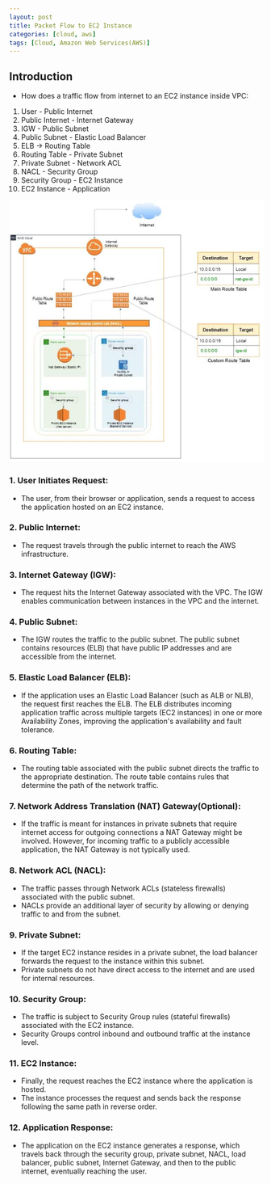 ```yaml
---
layout: post
title: Packet Flow to EC2 Instance
categories: [cloud, aws]
tags: [Cloud, Amazon Web Services(AWS)]
---
```


## Introduction
- How does a traffic flow from internet to an EC2 instance inside VPC: 

1. User - Public Internet
2. Public Internet - Internet Gateway
3. IGW - Public Subnet
4. Public Subnet - Elastic Load Balancer
5. ELB -> Routing Table
6. Routing Table - Private Subnet
7. Private Subnet - Network ACL
8. NACL - Security Group
9. Security Group - EC2 Instance
10. EC2 Instance - Application

![Packet Flow Diagram](/assets/img/cloud/aws/compute/packet-flow/packet-flow-diagram.jpeg)


### 1. User Initiates Request:
- The user, from their browser or application, sends a request to access the application hosted on an EC2 instance.

### 2. Public Internet:
- The request travels through the public internet to reach the AWS infrastructure.

### 3. Internet Gateway (IGW):
- The request hits the Internet Gateway associated with the VPC. The IGW enables communication between instances in the VPC and the internet.

### 4. Public Subnet:
- The IGW routes the traffic to the public subnet. The public subnet contains resources (ELB) that have public IP addresses and are accessible from the internet.

### 5. Elastic Load Balancer (ELB):
- If the application uses an Elastic Load Balancer (such as ALB or NLB), the request first reaches the ELB. The ELB distributes incoming application traffic across multiple targets (EC2 instances) in one or more Availability Zones, improving the application's availability and fault tolerance.

### 6. Routing Table:
- The routing table associated with the public subnet directs the traffic to the appropriate destination. The route table contains rules that determine the path of the network traffic.

### 7. Network Address Translation (NAT) Gateway(Optional): 
- If the traffic is meant for instances in private subnets that require internet access for outgoing connections a NAT Gateway might be involved. However, for incoming traffic to a publicly accessible application, the NAT Gateway is not typically used.

### 8. Network ACL (NACL):
- The traffic passes through Network ACLs (stateless firewalls) associated with the public subnet. 
- NACLs provide an additional layer of security by allowing or denying traffic to and from the subnet.

### 9. Private Subnet:
- If the target EC2 instance resides in a private subnet, the load balancer forwards the request to the instance within this subnet. 
- Private subnets do not have direct access to the internet and are used for internal resources.

### 10. Security Group:
- The traffic is subject to Security Group rules (stateful firewalls) associated with the EC2 instance. 
- Security Groups control inbound and outbound traffic at the instance level.

### 11. EC2 Instance:
- Finally, the request reaches the EC2 instance where the application is hosted. 
- The instance processes the request and sends back the response following the same path in reverse order.

### 12. Application Response:
- The application on the EC2 instance generates a response, which travels back through the security group, private subnet, NACL, load balancer, public subnet, Internet Gateway, and then to the public internet, eventually reaching the user.